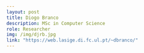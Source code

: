 ```yaml
---
layout: post
title: Diogo Branco
description: MSc in Computer Science
role: Researcher
img: /img/djrb.jpg
link: "https://web.lasige.di.fc.ul.pt/~dbranco/"
---
```


